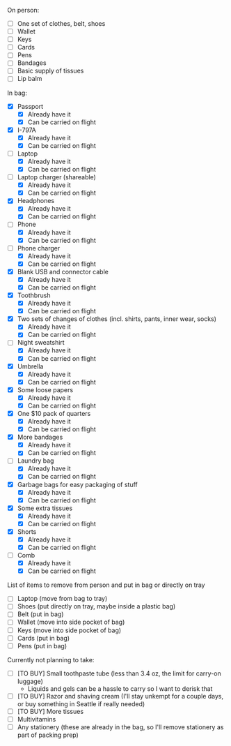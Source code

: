 On person:

- [ ] One set of clothes, belt, shoes
- [ ] Wallet
- [ ] Keys
- [ ] Cards
- [ ] Pens
- [ ] Bandages
- [ ] Basic supply of tissues
- [ ] Lip balm

In bag:

- [x] Passport
  - [x] Already have it
  - [x] Can be carried on flight
- [x] I-797A
  - [x] Already have it
  - [x] Can be carried on flight
- [ ] Laptop
  - [x] Already have it
  - [x] Can be carried on flight
- [ ] Laptop charger (shareable)
  - [x] Already have it
  - [x] Can be carried on flight
- [x] Headphones
  - [x] Already have it
  - [x] Can be carried on flight
- [ ] Phone
  - [x] Already have it
  - [x] Can be carried on flight
- [ ] Phone charger
  - [x] Already have it
  - [x] Can be carried on flight
- [x] Blank USB and connector cable
  - [x] Already have it
  - [x] Can be carried on flight
- [x] Toothbrush
  - [x] Already have it
  - [x] Can be carried on flight
- [x] Two sets of changes of clothes (incl. shirts, pants, inner wear, socks)
  - [x] Already have it
  - [x] Can be carried on flight
- [ ] Night sweatshirt
  - [x] Already have it
  - [x] Can be carried on flight
- [x] Umbrella
  - [x] Already have it
  - [x] Can be carried on flight
- [x] Some loose papers
  - [x] Already have it
  - [x] Can be carried on flight
- [x] One $10 pack of quarters
  - [x] Already have it
  - [x] Can be carried on flight
- [x] More bandages
  - [x] Already have it
  - [x] Can be carried on flight
- [ ] Laundry bag
  - [x] Already have it
  - [x] Can be carried on flight
- [x] Garbage bags for easy packaging of stuff
  - [x] Already have it
  - [x] Can be carried on flight
- [x] Some extra tissues
  - [x] Already have it
  - [x] Can be carried on flight
- [x] Shorts
  - [x] Already have it
  - [x] Can be carried on flight
- [ ] Comb
  - [x] Already have it
  - [x] Can be carried on flight

List of items to remove from person and put in bag or directly on tray

- [ ] Laptop (move from bag to tray)
- [ ] Shoes (put directly on tray, maybe inside a plastic bag)
- [ ] Belt (put in bag)
- [ ] Wallet (move into side pocket of bag)
- [ ] Keys (move into side pocket of bag)
- [ ] Cards (put in bag)
- [ ] Pens (put in bag)

Currently not planning to take:

- [ ] [TO BUY] Small toothpaste tube (less than 3.4 oz, the limit for carry-on luggage)
  - Liquids and gels can be a hassle to carry so I want to derisk that
- [ ] [TO BUY] Razor and shaving cream (I'll stay unkempt for a couple days, or buy something in Seattle if really needed)
- [ ] [TO BUY] More tissues
- [ ] Multivitamins
- [ ] Any stationery (these are already in the bag, so I'll remove stationery as part of packing prep)